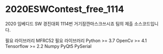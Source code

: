 # 2020ESWContest_free_1114
2020 임베디드 SW 경진대회
1114번 거기잠깐마스크쓰시죠 팀의
제출 소스코드입니다.

<Arduino>
필요 라이브러리
  MFRC52
  
<Raspbery Pi>
필요 라이브러리
  Python >= 3.7
  OpenCv >= 4.1
  Tensorflow >= 2.2
  Numpy
  PyQt5
  PySerial
